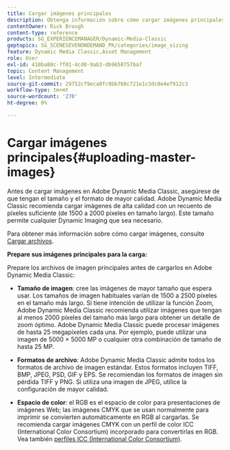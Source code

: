 ```yaml
---
title: Cargar imágenes principales
description: Obtenga información sobre cómo cargar imágenes principales en Adobe Dynamic Media Classic.
contentOwner: Rick Brough
content-type: reference
products: SG_EXPERIENCEMANAGER/Dynamic-Media-Classic
geptopics: SG_SCENESEVENONDEMAND_PK/categories/image_sizing
feature: Dynamic Media Classic,Asset Management
role: User
exl-id: 410ba80c-7f01-4cd0-9ab3-db9658757ba7
topic: Content Management
level: Intermediate
source-git-commit: 29752cf9eca0fc9bb760c721e1c3dc8e4ef912c3
workflow-type: tm+mt
source-wordcount: '270'
ht-degree: 0%

---
```


# Cargar imágenes principales{#uploading-master-images}

Antes de cargar imágenes en Adobe Dynamic Media Classic, asegúrese de que tengan el tamaño y el formato de mayor calidad. Adobe Dynamic Media Classic recomienda cargar imágenes de alta calidad con un recuento de píxeles suficiente (de 1500 a 2000 píxeles en tamaño largo). Este tamaño permite cualquier Dynamic Imaging que sea necesario.

Para obtener más información sobre cómo cargar imágenes, consulte [Cargar archivos](uploading-files.md#uploading_files).

**Prepare sus imágenes principales para la carga:**

Prepare los archivos de imagen principales antes de cargarlos en Adobe Dynamic Media Classic:

* **Tamaño de imagen**: cree las imágenes de mayor tamaño que espera usar. Los tamaños de imagen habituales varían de 1500 a 2500 píxeles en el tamaño más largo. Si tiene intención de utilizar la función Zoom, Adobe Dynamic Media Classic recomienda utilizar imágenes que tengan al menos 2000 píxeles del tamaño más largo para obtener un detalle de zoom óptimo. Adobe Dynamic Media Classic puede procesar imágenes de hasta 25 megapíxeles cada una. Por ejemplo, puede utilizar una imagen de 5000 × 5000 MP o cualquier otra combinación de tamaño de hasta 25 MP.

* **Formatos de archivo**: Adobe Dynamic Media Classic admite todos los formatos de archivo de imagen estándar. Estos formatos incluyen TIFF, BMP, JPEG, PSD, GIF y EPS. Se recomiendan los formatos de imagen sin pérdida TIFF y PNG. Si utiliza una imagen de JPEG, utilice la configuración de mayor calidad.

* **Espacio de color**: el RGB es el espacio de color para presentaciones de imágenes Web; las imágenes CMYK que se usan normalmente para imprimir se convierten automáticamente en RGB al cargarlas. Se recomienda cargar imágenes CMYK con un perfil de color ICC (International Color Consortium) incorporado para convertirlas en RGB. Vea también [perfiles ICC (International Color Consortium)](/help/using/icc-profiles.md).

